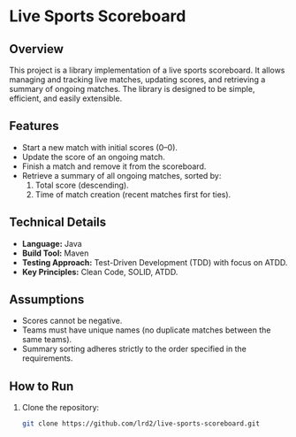 # Live Sports Scoreboard

## Overview
This project is a library implementation of a live sports scoreboard. It allows managing and tracking live matches, updating scores, and retrieving a summary of ongoing matches. The library is designed to be simple, efficient, and easily extensible.

## Features
- Start a new match with initial scores (0–0).
- Update the score of an ongoing match.
- Finish a match and remove it from the scoreboard.
- Retrieve a summary of all ongoing matches, sorted by:
    1. Total score (descending).
    2. Time of match creation (recent matches first for ties).

## Technical Details
- **Language:** Java
- **Build Tool:** Maven
- **Testing Approach:** Test-Driven Development (TDD) with focus on ATDD.
- **Key Principles:** Clean Code, SOLID, ATDD.

## Assumptions
- Scores cannot be negative.
- Teams must have unique names (no duplicate matches between the same teams).
- Summary sorting adheres strictly to the order specified in the requirements.

## How to Run
1. Clone the repository:
   ```bash
   git clone https://github.com/lrd2/live-sports-scoreboard.git
